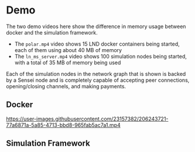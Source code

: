 # Demo
The two demo videos here show the difference in memory usage between docker and the simulation framework. 
- The `polar.mp4` video shows 15 LND docker containers being started, each of them using about 40 MB of memory
- The `ln_ms_server.mp4` video shows 100 simulation nodes being started, with a total of 35 MB of memory being used

Each of the simulation nodes in the network graph that is shown is backed by a Sensei node and is completely capable of accepting peer connections, opening/closing channels, and making payments.

## Docker

https://user-images.githubusercontent.com/23157382/206243721-77a6871a-5a85-4713-bbd8-965fab5ac7a1.mp4

## Simulation Framework

